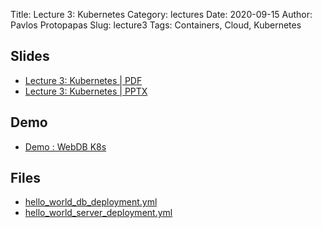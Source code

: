 Title: Lecture 3: Kubernetes
Category: lectures
Date: 2020-09-15
Author: Pavlos Protopapas
Slug: lecture3
Tags: Containers, Cloud, Kubernetes

## Slides

- [Lecture 3: Kubernetes | PDF]({attach}presentation/lecture3.pdf) 
- [Lecture 3: Kubernetes | PPTX]({attach}presentation/lecture3.pptx)


## Demo 
- [Demo : WebDB K8s]({filename}demo/lec3_demo_webdb_kub.ipynb) 

## Files 
- [hello_world_db_deployment.yml]({attach}demo/hello_world_db_deployment.yml)
- [hello_world_server_deployment.yml]({attach}demo/hello_world_server_deployment.yml)

